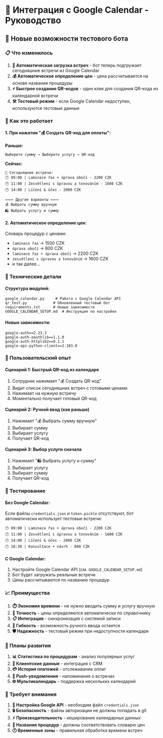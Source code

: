 # 📅 Интеграция с Google Calendar - Руководство

## 🚀 Новые возможности тестового бота

### 📋 Что изменилось

1. **📅 Автоматическая загрузка встреч** - бот теперь подгружает сегодняшние встречи из Google Calendar
2. **💰 Автоматическое определение цен** - цена рассчитывается на основе названия процедуры
3. **⚡ Быстрое создание QR-кодов** - один клик для создания QR-кода из календарной встречи
4. **🛠️ Тестовый режим** - если Google Calendar недоступен, используются тестовые данные

### 🎯 Как это работает

#### 1. При нажатии "💰 Создать QR-код для оплаты":

**Раньше:**
```
Выберите сумму → Выберите услугу → QR-код
```

**Сейчас:**
```
📅 Сегодняшние встречи:
🕐 09:00 | Laminace řas + úprava obočí - 2200 CZK
🕐 11:00 | Zesvětlení s úpravou a tonováním - 1600 CZK
🕐 14:00 | Líčení & účes - 2000 CZK

➖➖➖ Другие варианты ➖➖➖
💰 Выбрать сумму вручную
🛍️ Выбрать услугу и сумму
```

#### 2. Автоматическое определение цен:

Словарь процедур с ценами:
- `laminace řas` → 1500 CZK
- `úprava obočí` → 800 CZK
- `laminace řas + úprava obočí` → 2200 CZK
- `zesvětlení s úpravou a tonováním` → 1600 CZK
- и так далее...

### 🔧 Технические детали

#### Структура модулей:
```
google_calendar.py     # Работа с Google Calendar API
qr_test.py            # Обновленный тестовый бот
requirements.txt      # Новые зависимости
GOOGLE_CALENDAR_SETUP.md  # Инструкция по настройке
```

#### Новые зависимости:
```
google-auth==2.23.3
google-auth-oauthlib==1.1.0
google-auth-httplib2==0.1.1
google-api-python-client==2.103.0
```

### 📱 Пользовательский опыт

#### Сценарий 1: Быстрый QR-код из календаря
1. Сотрудник нажимает "💰 Создать QR-код"
2. Видит список сегодняшних встреч с готовыми ценами
3. Нажимает на нужную встречу
4. Моментально получает готовый QR-код

#### Сценарий 2: Ручной ввод (как раньше)
1. Нажимает "💰 Выбрать сумму вручную"
2. Выбирает сумму
3. Выбирает услугу
4. Получает QR-код

#### Сценарий 3: Выбор услуги сначала
1. Нажимает "🛍️ Выбрать услугу и сумму"
2. Выбирает услугу
3. Выбирает сумму
4. Получает QR-код

### 🧪 Тестирование

#### Без Google Calendar:
Если файлы `credentials.json` и `token.pickle` отсутствуют, бот автоматически использует тестовые встречи:

```
🕐 09:00 | Laminace řas + úprava obočí - 2200 CZK
🕐 11:00 | Zesvětlení s úpravou a tonováním - 1600 CZK  
🕐 14:00 | Líčení & účes - 2000 CZK
🕐 16:30 | Konzultace + návrh - 800 CZK
```

#### С Google Calendar:
1. Настройте Google Calendar API (см. `GOOGLE_CALENDAR_SETUP.md`)
2. Бот будет загружать реальные встречи
3. Цены рассчитываются по названию процедур

### 📈 Преимущества

1. **⏱️ Экономия времени** - не нужно вводить сумму и услугу вручную
2. **🎯 Точность** - цены определяются автоматически по справочнику
3. **📋 Интеграция** - синхронизация с системой записи
4. **🔄 Гибкость** - возможность ручного ввода остается
5. **🛡️ Надежность** - тестовый режим при недоступности календаря

### 🔮 Планы развития

1. **📊 Статистика по процедурам** - анализ популярных услуг
2. **👥 Клиентские данные** - интеграция с CRM
3. **💳 История платежей** - отслеживание оплат
4. **📱 Push-уведомления** - напоминания о встречах
5. **🌐 Мультикалендарь** - поддержка нескольких календарей

### 🚨 Требует внимания

1. **🔑 Настройка Google API** - необходим файл `credentials.json`
2. **🔒 Безопасность** - файлы авторизации не должны попадать в git
3. **⚡ Производительность** - кеширование календарных данных
4. **📝 Названия процедур** - должны соответствовать словарю цен
5. **🕐 Временные зоны** - правильная обработка времени встреч
